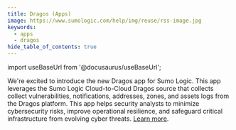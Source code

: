 ```yaml
---
title: Dragos (Apps)
image: https://www.sumologic.com/help/img/reuse/rss-image.jpg
keywords:
  - apps
  - dragos
hide_table_of_contents: true    
---
```


import useBaseUrl from '@docusaurus/useBaseUrl';



We're excited to introduce the new Dragos app for Sumo Logic. This app leverages the Sumo Logic Cloud-to-Cloud Dragos source that collects collect vulnerabilities, notifications, addresses, zones, and assets logs from the Dragos platform. This app helps security analysts to minimize cybersecurity risks, improve operational resilience, and safeguard critical infrastructure from evolving cyber threats. [Learn more](/docs/integrations/saas-cloud/dragos/).